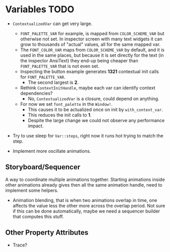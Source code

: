 # Variables TODO

* `ContextualizedVar` can get very large.
    - `FONT_PALETTE_VAR` for example, is mapped from `COLOR_SCHEME_VAR` but otherwise not set.
       In inspector screen with many text widgets it can grow to thousands of "actual" values, all for
       the same mapped var.
    - The `FONT_COLOR_VAR` maps from `COLOR_SCHEME_VAR` by default, and it is used in the same places,
      but because it is set directly for the text (in the inspector AnsiText) they end-up being cheaper
      than `FONT_PALETTE_VAR` that is not even set.
    - Inspecting the button example generates **1321** contextual init calls for `FONT_PALETTE_VAR`.
        - The second largest is **2**.
    - Rethink `ContextInitHandle`, maybe each var can identify context dependencies?
        - No, `ContextualizedVar` is a closure, could depend on anything.
    - For now we set `font_palette` in the `Window!`.
        - This causes it to be actualized once on init by `with_context_var`.
        - This reduces the init calls to **1**.
        - Despite the large change we could not observe any performance impact.

* Try to use sleep for `Var::steps`, right now it runs hot trying to match the step.
* Implement more oscillate animations.

## Storyboard/Sequencer

A way to coordinate multiple animations together. Starting animations inside other animations already gives then all the same animation handle, need to implement some helpers.

* Animation blending, that is when two animations overlap in time, one affects the value less the other more across the
 overlap period. Not sure if this can be done automatically, maybe we need a sequencer builder that computes this stuff.

## Other Property Attributes

* Trace?